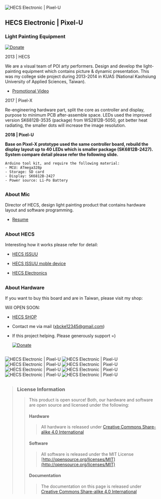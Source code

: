 ![*HECS Electronic | Pixel-U*](https://github.com/Mic-Tsai/HECS_Electronic-Pixel_U/blob/master/res/Pixel-U-1.png)

## HECS Electronic | Pixel-U
### Light Painting Equipment

[![Donate](https://img.shields.io/badge/paypal-donate-yellow.svg)](https://paypal.me/mictsai?locale.x=zh_TW)

2013 | HECS

We are a visual team of POI arty performers. Design and develop the light-painting equipment which contains picture & dynamic presentation. This was my college side project during 2013-2014 in KUAS (National Kaohsiung University of Applied Sciences, Taiwan).

- [Promotional Video](https://youtu.be/c2NhDoxItCM)


2017 | Pixel-X

  Re-engineering hardware part, split the core as controller and display, purpose to minimum PCB after-assemble space. LEDs used the improved version SK6812B-3535 (package) from WS2812B-5050, got better heat radiating, the smaller dots will increase the image resolution.

**2018 | Pixel-U**

  **Base on Pixel-X prototype used the same controller board, rebuild the display layout up to 40 LEDs which is smaller package (SK6812B-2427). System compare detail please refer the following slide.**

```
Arduino tool kit, and require the following material:
- MCU: ATmega328p
- Storage: SD card
- Display: SK6812B-2427
- Power source: Li-Po Battery
```

##

### **About Mic**

Director of HECS, design light painting product that contains hardware layout and software programming.

- [Resume](https://drive.google.com/file/d/1NEWwNo3X4ogJMNzp6jpFyT0a6GPGhs7Q/view)

## 

### **About HECS**

Interesting how it works please refer for detail:

- [HECS ISSUU](https://issuu.com/56905554/docs/hecs_book)

- [HECS ISSUU moble device](https://issuu.com/56905554/docs/hecs-book_issuu)

- [HECS Electronics](https://drive.google.com/file/d/1tgr780FQ_Ib0JO3FdQn_M6LVbDeVmUmG/view?usp=sharing)

## 

### **About Hardware**

If you want to buy this board and are in Taiwan, please visit my shop: 

Will OPEN SOON:
* [HECS SHOP](https://www.)
* Contact me via mail (xbcke12345@gmail.com)
* If this project helping. Please generously support =)

   [![Donate](https://img.shields.io/badge/paypal-donate-yellow.svg)](https://paypal.me/mictsai?locale.x=zh_TW)

## 
![*HECS Electronic | Pixel-U*](https://github.com/Mic-Tsai/HECS_Electronic-Pixel_U/blob/master/res/Pixel-U-1.png)
![*HECS Electronic | Pixel-U*](https://github.com/Mic-Tsai/HECS_Electronic-Pixel_U/blob/master/res/Pixel-U-2.png)
![*HECS Electronic | Pixel-U*](https://github.com/Mic-Tsai/HECS_Electronic-Pixel_U/blob/master/res/Pixel-U-3.png)
![*HECS Electronic | Pixel-U*](https://github.com/Mic-Tsai/HECS_Electronic-Pixel_U/blob/master/res/Pixel-U-4.png)
![*HECS Electronic | Pixel-U*](https://github.com/Mic-Tsai/HECS_Electronic-Pixel_U/blob/master/res/Pixel-U-5.png)
![*HECS Electronic | Pixel-U*](https://github.com/Mic-Tsai/HECS_Electronic-Pixel_U/blob/master/res/Pixel-U-6.png)
![*HECS Electronic | Pixel-U*](https://github.com/Mic-Tsai/HECS_Electronic-Pixel_U/blob/master/res/Pixel-X_Main_Control_v11-1.png)
![*HECS Electronic | Pixel-U*](https://github.com/Mic-Tsai/HECS_Electronic-Pixel_U/blob/master/res/Pixel-X_Display_v4_sk6805-2427-40pixel_0.97x_re_place-1.png)
## 


>### License Information
>>This product is open source! Both, our hardware and software are open source and licensed under the following:
>>#### Hardware
>>>All hardware is released under [Creative Commons Share-alike 4.0 International](http://creativecommons.org/licenses/by-sa/4.0/)
>>#### Software 
>>>All software is released under the MIT License [http://opensource.org/licenses/MIT](http://opensource.org/licenses/MIT)
>>#### Documentation
>>>The documentation on this page is released under [Creative Commons Share-alike 4.0 International](http://creativecommons.org/licenses/by-sa/4.0/)
